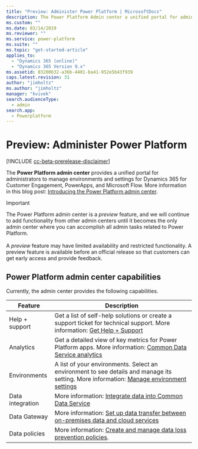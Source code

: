 ```yaml
---
title: "Preview: Administer Power Platform | MicrosoftDocs"
description: The Power Platform Admin center a unified portal for administrators to manage environments and settings for Dynamics 365 for Customer Engagement, PowerApps, and Flow.
ms.custom: ""
ms.date: 03/14/2019
ms.reviewer: ""
ms.service: power-platform
ms.suite: ""
ms.topic: "get-started-article"
applies_to: 
  - "Dynamics 365 (online)"
  - "Dynamics 365 Version 9.x"
ms.assetid: 83200632-a36b-4401-ba41-952e5b43f939
caps.latest.revision: 31
author: "jimholtz"
ms.author: "jimholtz"
manager: "kvivek"
search.audienceType: 
  - admin
search.app: 
  - Powerplatform
---
```

# Preview: Administer Power Platform 

[!INCLUDE [cc-beta-prerelease-disclaimer](../includes/cc-beta-prerelease-disclaimer.md)]

The **Power Platform admin center** provides a unified portal for administrators to manage environments and settings for Dynamics 365 for Customer Engagement, PowerApps, and Microsoft Flow. More information in this blog post: [Introducing the Power Platform admin center](https://blogs.msdn.microsoft.com/crm/2018/09/25/introducing-the-power-platform-admin-center/).

> [!IMPORTANT]
> The Power Platform admin center is a *preview* feature, and we will continue to add functionality from other admin centers until it becomes the only admin center where you can accomplish all admin tasks related to Power Platform.<br/><br/>A *preview* feature may have limited availability and restricted functionality. A preview feature is available before an official release so that customers can get early access and provide feedback.

## Power Platform admin center capabilities

Currently, the admin center provides the following capabilities.

|Feature  |Description  |
|---------|---------|
|Help + support     | Get a list of self-help solutions or create a support ticket for technical support. More information: [Get Help + Support](/power-platform/admin/get-help-support)       |
|Analytics     | Get a detailed view of key metrics for Power Platform apps. More information: [Common Data Service analytics](/power-platform/admin/analytics-common-data-service)      |
|Environments | A list of your environments. Select an environment to see details and manage its setting. More information: [Manage environment settings](/power-platform/admin/admin-settings)|
|Data integration| More information: [Integrate data into Common Data Service ](data-integrator.md)  |
|Data Gateway| More information: [Set up data transfer between on-premises data and cloud services ](onpremises-data-gateway-management.md) |
|Data policies     | More information: [Create and manage data loss prevention policies](create-dlp-policy.md).       |

